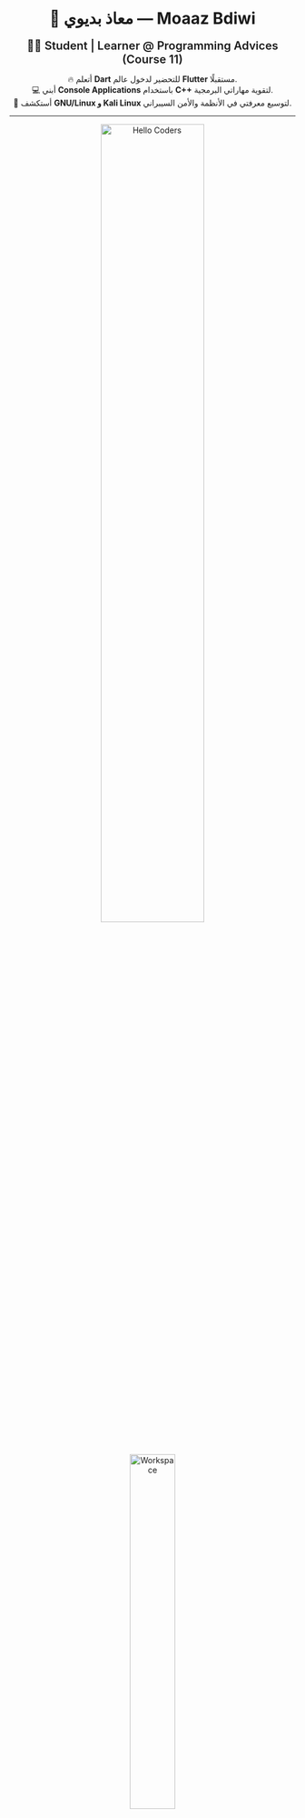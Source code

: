 <!-- README.md جاهز لحساب Moaaz-git -->

<div align="center">

# 👋 معاذ بديوي — Moaaz Bdiwi

<p style="font-size:20px; margin:0; font-weight:600">🧑‍💻 Student | Learner @ Programming Advices (Course 11)</p>

🔥 أتعلم **Dart** للتحضير لدخول عالم **Flutter** مستقبلًا.  
💻 أبني **Console Applications** باستخدام **C++** لتقوية مهاراتي البرمجية.  
🐧 أستكشف **GNU/Linux و Kali Linux** لتوسيع معرفتي في الأنظمة والأمن السيبراني.

</div>

---

<div align="center">
<img src="https://github.com/SP-XD/SP-XD/blob/main/images/hellocoders_rounded.gif?raw=true" alt="Hello Coders" width="60%"/>  
<img src="https://github.com/SP-XD/SP-XD/blob/main/images/dev-working_rounded.gif?raw=true" alt="Workspace" width="40%"/>
</div>

---

## 📝 نبذة سريعة

- ✨ الاسم: **معاذ بديوي (Moaaz Bdiwi)**  
- 🎓 المنصة التعليمية: **Programming Advices** مع د. **محمد أبو هدهود** — **الكورس 11**.  
- 🎯 الأنشطة الحالية:  
  - أتعلم **Dart** للانتقال لاحقًا إلى **Flutter**.  
  - أبني **تطبيقات Console** باستخدام **C++**.  
  - أستكشف **GNU/Linux** و **Kali Linux**.  

---

## 🛠️ المهارات والأدوات
![C++](https://img.shields.io/badge/C%2B%2B-00599C?style=flat&logo=c%2B%2B&logoColor=white)
![Dart](https://img.shields.io/badge/Dart-0175C2?style=flat&logo=dart&logoColor=white)
![JavaScript](https://img.shields.io/badge/JavaScript-323330?style=flat&logo=javascript&logoColor=F7DF1E)
![TypeScript](https://img.shields.io/badge/TypeScript-3178C6?style=flat&logo=typescript&logoColor=white)
![HTML5](https://img.shields.io/badge/HTML5-E34F26?style=flat&logo=html5&logoColor=white)
![CSS3](https://img.shields.io/badge/CSS3-1572B6?style=flat&logo=css3&logoColor=white)
![Linux](https://img.shields.io/badge/Linux-FCC624?style=flat&logo=linux&logoColor=black)
![Kali Linux](https://img.shields.io/badge/Kali-Linux-262B33?style=flat&logo=kali-linux&logoColor=white)
![Git](https://img.shields.io/badge/Git-E44C30?style=flat&logo=git&logoColor=white)

---

## 🚀 اهتماماتي
- بناء **PCs** وتجميع الحواسيب.  
- استكشاف أدوات **GNU/Linux**.  
- تعلم البرمجة من خلال المشاريع العملية.  
- تجربة أنظمة مختلفة وتحسين الإنتاجية.

---

## ⚡ بعض الحقائق الممتعة
- 🛠️ أعمل حاليًا على **Console Applications** بـ **C++**.  
- 📘 أتعلم **Dart** لاحتراف **Flutter** مستقبلًا.  
- 🐧 أحب أنظمة **Linux** خصوصًا **Kali**.  
- 💬 اسألني عن **PC Building** أو أي موضوع تقني.  
- ⚡ معلومة: ضرب رأسك بالحائط لساعة يحرق **150 سعر حراري** 😂.

---

## 📊 إحصاءات حسابي على GitHub
<div align="center">
  <a href="https://github.com/Moaaz-git">
    <img src="https://github-readme-stats.vercel.app/api?username=Moaaz-git&show_icons=true&theme=radical&count_private=true" width="48%" alt="GitHub stats"/>
    <img src="https://github-readme-stats.vercel.app/api/top-langs/?username=Moaaz-git&layout=compact&theme=radical" width="48%" alt="Top languages"/>
  </a>
</div>

---

## 🐧 رسوم بيانية إضافية
<div align="center">
  <img src="https://github-readme-streak-stats.herokuapp.com?user=Moaaz-git&theme=radical&hide_border=false" alt="GitHub Streak Stats" width="70%"/>
</div>

---

## 💻 أدواتي — في كود Dart
```dart
class About extends Me {
  const myTools = {
    "ProgrammingLanguages" : { "C++", "Dart", "JavaScript", "TypeScript" },
    "WebTech" : { "HTML", "CSS", "Markdown" },
    "Platforms" : { "GNU/Linux", "Windows" },
    "Editors" : { "VSCode", "Sublime", "Neovim" },
    "OtherTools" : { "Git", "Figma", "Photoshop", "GIMP" }
  };
}
